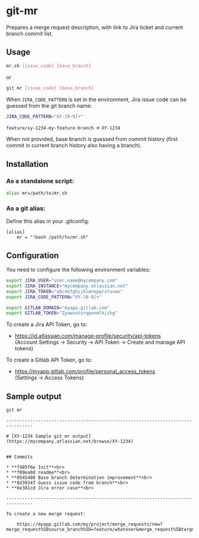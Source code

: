 # git-mr

Prepares a merge request description, with link to Jira ticket and current branch commit list.

## Usage

```bash
mr.sh [issue_code] [base_branch]
```

or

```bash
git mr [issue_code] [base_branch]
```


When `JIRA_CODE_PATTERN` is set in the environment, Jira issue code can be guessed from the git branch name:
```bash
JIRA_CODE_PATTERN="XY-[0-9]+"
```
`feature/xy-1234-my-feature-branch` -> `XY-1234`

When not provided, base branch is guessed from commit history (first commit in current branch history also having a branch).

## Installation

### As a standalone script:

```bash
alias mr=/path/to/mr.sh
```

### As a git alias:

Define this alias in your .gitconfig:
```
[alias]
	mr = "!bash /path/to/mr.sh"
```

## Configuration

You need to configure the following environment variables:
```bash
export JIRA_USER="user.name@mycompany.com"
export JIRA_INSTANCE="mycompany.atlassian.net"
export JIRA_TOKEN="abcdefghijklmnopqrstuvwx"
export JIRA_CODE_PATTERN="XY-[0-9]+"

export GITLAB_DOMAIN="myapp.gitlab.com"
export GITLAB_TOKEN="Zyxwvutsrqponmlkjihg"
```

To create a Jira API Token, go to:
* https://id.atlassian.com/manage-profile/security/api-tokens<br>
  (Account Settings -> Security -> API Token -> Create and manage API tokens)
  
To create a Gitlab API Token, go to:
* https://myapp.gitlab.com/profile/personal_access_tokens<br>
  (Settings -> Access Tokens)

## Sample output

```bash
git mr
```
```
--------------------------------------------------------------------------------

# [XY-1234 Sample git mr output](https://mycompany.atlassian.net/browse/XY-1234)


## Commits

* **f485f6e Init**<br>
* **f09ea0d readme**<br>
* **0545488 Base branch determination improvement**<br>
* **8d39347 Guess issue code from branch**<br>
* **6e381cd Jira error case**<br>

--------------------------------------------------------------------------------

To create a new merge request:

    https://myapp.gitlab.com/my/project/merge_requests/new?merge_request%5Bsource_branch%5D=feature/whatever&merge_request%5Btarget_branch%5D=develop

```
